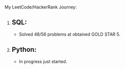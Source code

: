 My LeetCode/HackerRank Journey:

1. SQL:
   ---
   - Solved 48/56 problems at obtained GOLD STAR 5.

2. Python:
   -----
   - In progress just started.
